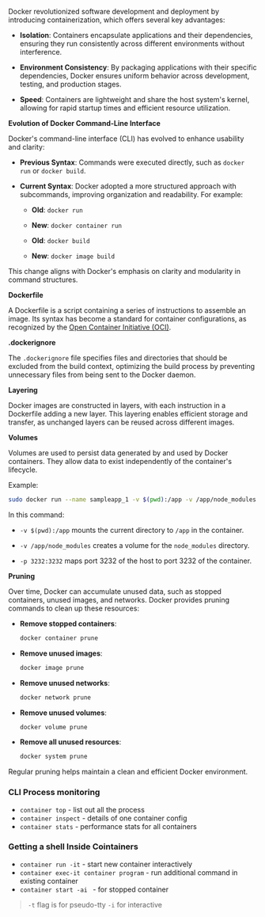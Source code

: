 Docker revolutionized software development and deployment by introducing containerization, which offers several key advantages:

- **Isolation**: Containers encapsulate applications and their dependencies, ensuring they run consistently across different environments without interference.

- **Environment Consistency**: By packaging applications with their specific dependencies, Docker ensures uniform behavior across development, testing, and production stages.

- **Speed**: Containers are lightweight and share the host system's kernel, allowing for rapid startup times and efficient resource utilization.

**Evolution of Docker Command-Line Interface**

Docker's command-line interface (CLI) has evolved to enhance usability and clarity:

- **Previous Syntax**: Commands were executed directly, such as `docker run` or `docker build`.

- **Current Syntax**: Docker adopted a more structured approach with subcommands, improving organization and readability. For example:

  - **Old**: `docker run`

  - **New**: `docker container run`

  - **Old**: `docker build`

  - **New**: `docker image build`

This change aligns with Docker's emphasis on clarity and modularity in command structures.

**Dockerfile**

A Dockerfile is a script containing a series of instructions to assemble an image. Its syntax has become a standard for container configurations, as recognized by the [Open Container Initiative (OCI)](https://opencontainers.org).

**.dockerignore**

The `.dockerignore` file specifies files and directories that should be excluded from the build context, optimizing the build process by preventing unnecessary files from being sent to the Docker daemon.

**Layering**

Docker images are constructed in layers, with each instruction in a Dockerfile adding a new layer. This layering enables efficient storage and transfer, as unchanged layers can be reused across different images.

**Volumes**

Volumes are used to persist data generated by and used by Docker containers. They allow data to exist independently of the container's lifecycle.

Example:

```bash
sudo docker run --name sampleapp_1 -v $(pwd):/app -v /app/node_modules -p 3232:3232 sampleapp
```

In this command:

- `-v $(pwd):/app` mounts the current directory to `/app` in the container.

- `-v /app/node_modules` creates a volume for the `node_modules` directory.

- `-p 3232:3232` maps port 3232 of the host to port 3232 of the container.

**Pruning**

Over time, Docker can accumulate unused data, such as stopped containers, unused images, and networks. Docker provides pruning commands to clean up these resources:

- **Remove stopped containers**:

  ```bash
  docker container prune
  ```

- **Remove unused images**:

  ```bash
  docker image prune
  ```

- **Remove unused networks**:

  ```bash
  docker network prune
  ```

- **Remove unused volumes**:

  ```bash
  docker volume prune
  ```

- **Remove all unused resources**:

  ```bash
  docker system prune
  ```

Regular pruning helps maintain a clean and efficient Docker environment.


### CLI Process monitoring
- `container top` - list out all the process
- `container inspect` - details of one container config
- `container stats` - performance stats for all containers

### Getting a shell Inside Cointainers
- `container run -it` - start new container interactively
- `container exec-it container program` - run additional command in existing container
- `container start -ai ` - for stopped container

> `-t` flag is for pseudo-tty
> `-i` for interactive



